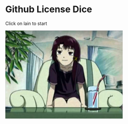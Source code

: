 



<h1>Github License Dice</h1>

<p>Click on lain to start</p>

<img src="https://raw.githubusercontent.com/zlw9991/githublicensedice/main/serial-experiments-lain-ps1-all-cutscenes.mp4_snapshot_04.58_2020.02.19_17.30.50.png" width="368" height="277" />

<p id="demo"></p>

<img id="bigpic" src="https://64.media.tumblr.com/d4078a5c23136269c08c7da8f91d7b34/6444ce4e5658c57e-58/s1280x1920/603aa287fd3aa1369b4feeab61042243d4b72f53.gifv" style="display:none;"/>


<script>
  const img = document.querySelector('img')
  img.onclick = () => {
  console.log('clicked')
  
  document.getElementById("demo").innerHTML = "Rolling...";
  document.getElementById('bigpic').style.display='block';
  
  
}

</script> 




